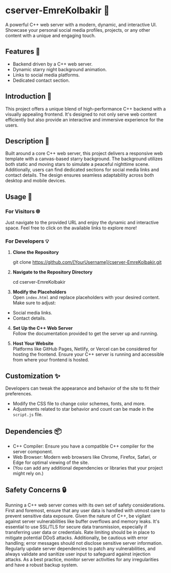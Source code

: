# cserver-EmreKolbakir 🌌

A powerful C++ web server with a modern, dynamic, and interactive UI. Showcase your personal social media profiles, projects, or any other content with a unique and engaging touch.

## Features 🌠
- Backend driven by a C++ web server.
- Dynamic starry night background animation.
- Links to social media platforms.
- Dedicated contact section.

## Introduction 📌
This project offers a unique blend of high-performance C++ backend with a visually appealing frontend. It's designed to not only serve web content efficiently but also provide an interactive and immersive experience for the users. 

## Description 📜
Built around a core C++ web server, this project delivers a responsive web template with a canvas-based starry background. The background utilizes both static and moving stars to simulate a peaceful nighttime scene. Additionally, users can find dedicated sections for social media links and contact details. The design ensures seamless adaptability across both desktop and mobile devices.

## Usage 🚀

### For Visitors 🌐
Just navigate to the provided URL and enjoy the dynamic and interactive space. Feel free to click on the available links to explore more!

### For Developers 💡

1. **Clone the Repository**

   git clone https://github.com/[YourUsername]/cserver-EmreKolbakir.git
   
2. **Navigate to the Repository Directory**

   cd cserver-EmreKolbakir

3. **Modify the Placeholders**  
Open `index.html` and replace placeholders with your desired content. Make sure to adjust:
- Social media links.
- Contact details.

4. **Set Up the C++ Web Server**  
Follow the documentation provided to get the server up and running.

5. **Host Your Website**  
Platforms like GitHub Pages, Netlify, or Vercel can be considered for hosting the frontend. Ensure your C++ server is running and accessible from where your frontend is hosted.

## Customization ✨
Developers can tweak the appearance and behavior of the site to fit their preferences. 
- Modify the CSS file to change color schemes, fonts, and more.
- Adjustments related to star behavior and count can be made in the `script.js` file.

## Dependencies 📦
- C++ Compiler: Ensure you have a compatible C++ compiler for the server component.
- Web Browser: Modern web browsers like Chrome, Firefox, Safari, or Edge for optimal viewing of the site.
- (You can add any additional dependencies or libraries that your project might rely on.)


## Safety Concerns 🔒
Running a C++ web server comes with its own set of safety considerations. First and foremost, ensure that any user data is handled with utmost care to prevent sensitive data exposure. Given the nature of C++, be vigilant against server vulnerabilities like buffer overflows and memory leaks. It's essential to use SSL/TLS for secure data transmission, especially if transferring user data or credentials. Rate limiting should be in place to mitigate potential DDoS attacks. Additionally, be cautious with error handling; error messages should not disclose sensitive server information. Regularly update server dependencies to patch any vulnerabilities, and always validate and sanitize user input to safeguard against injection attacks. As a best practice, monitor server activities for any irregularities and have a robust backup system.





